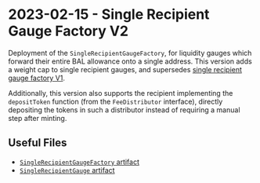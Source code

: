 # 2023-02-15 - Single Recipient Gauge Factory V2

Deployment of the `SingleRecipientGaugeFactory`, for liquidity gauges which forward their entire BAL allowance onto a single address.
This version adds a weight cap to single recipient gauges, and supersedes [single recipient gauge factory V1](../deprecated/20220325-single-recipient-gauge-factory/).

Additionally, this version also supports the recipient implementing the `depositToken` function (from the `FeeDistributor` interface), directly depositing the tokens in such a distributor instead of requiring a manual step after minting.

## Useful Files

- [`SingleRecipientGaugeFactory` artifact](./artifact/SingleRecipientGaugeFactory.json)
- [`SingleRecipientGauge` artifact](./artifact/SingleRecipientGauge.json)
